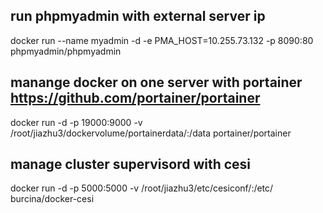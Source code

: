 ## run phpmyadmin with external server ip 
docker run --name myadmin -d -e PMA_HOST=10.255.73.132 -p 8090:80    phpmyadmin/phpmyadmin



##  manange docker on one server  with  portainer https://github.com/portainer/portainer
docker run -d -p 19000:9000 -v /root/jiazhu3/dockervolume/portainerdata/:/data portainer/portainer


##  manage  cluster supervisord with cesi
docker run -d -p 5000:5000 -v /root/jiazhu3/etc/cesiconf/:/etc/ burcina/docker-cesi

